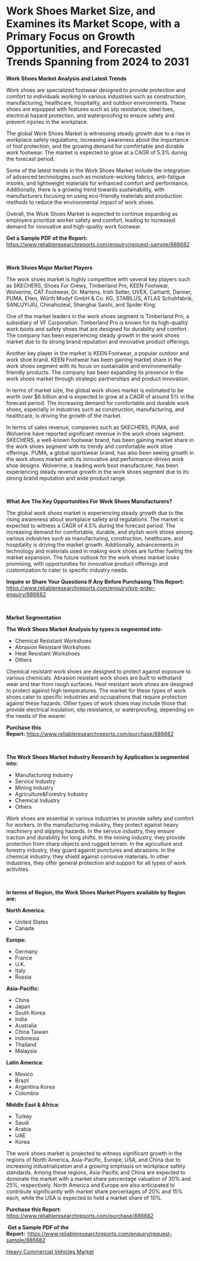 <p><h1>Work Shoes Market Size, and Examines its Market Scope, with a Primary Focus on Growth Opportunities, and Forecasted Trends Spanning from 2024 to 2031</h1></p><p><strong>Work Shoes Market Analysis and Latest Trends</strong></p>
<p><p>Work shoes are specialized footwear designed to provide protection and comfort to individuals working in various industries such as construction, manufacturing, healthcare, hospitality, and outdoor environments. These shoes are equipped with features such as slip resistance, steel toes, electrical hazard protection, and waterproofing to ensure safety and prevent injuries in the workplace.</p><p>The global Work Shoes Market is witnessing steady growth due to a rise in workplace safety regulations, increasing awareness about the importance of foot protection, and the growing demand for comfortable and durable work footwear. The market is expected to grow at a CAGR of 5.3% during the forecast period.</p><p>Some of the latest trends in the Work Shoes Market include the integration of advanced technologies such as moisture-wicking fabrics, anti-fatigue insoles, and lightweight materials for enhanced comfort and performance. Additionally, there is a growing trend towards sustainability, with manufacturers focusing on using eco-friendly materials and production methods to reduce the environmental impact of work shoes.</p><p>Overall, the Work Shoes Market is expected to continue expanding as employers prioritize worker safety and comfort, leading to increased demand for innovative and high-quality work footwear.</p></p>
<p><strong>Get a Sample PDF of the Report:&nbsp;</strong> <a href="https://www.reliableresearchreports.com/enquiry/request-sample/886682">https://www.reliableresearchreports.com/enquiry/request-sample/886682</a></p>
<p>&nbsp;</p>
<p><strong>Work Shoes Major Market Players</strong></p>
<p><p>The work shoes market is highly competitive with several key players such as SKECHERS, Shoes For Crews, Timberland Pro, KEEN Footwear, Wolverine, CAT Footwear, Dr. Martens, Irish Setter, UVEX, Carhartt, Danner, PUMA, Elten, Würth Modyf GmbH & Co. KG, STABILUS, ATLAS Schuhfabrik, SANLUYIJIU, Chinahozeal, Shanghai Saishi, and Spider King.</p><p>One of the market leaders in the work shoes segment is Timberland Pro, a subsidiary of VF Corporation. Timberland Pro is known for its high-quality work boots and safety shoes that are designed for durability and comfort. The company has been experiencing steady growth in the work shoes market due to its strong brand reputation and innovative product offerings.</p><p>Another key player in the market is KEEN Footwear, a popular outdoor and work shoe brand. KEEN Footwear has been gaining market share in the work shoes segment with its focus on sustainable and environmentally-friendly products. The company has been expanding its presence in the work shoes market through strategic partnerships and product innovation.</p><p>In terms of market size, the global work shoes market is estimated to be worth over $6 billion and is expected to grow at a CAGR of around 5% in the forecast period. The increasing demand for comfortable and durable work shoes, especially in industries such as construction, manufacturing, and healthcare, is driving the growth of the market.</p><p>In terms of sales revenue, companies such as SKECHERS, PUMA, and Wolverine have reported significant revenue in the work shoes segment. SKECHERS, a well-known footwear brand, has been gaining market share in the work shoes segment with its trendy and comfortable work shoe offerings. PUMA, a global sportswear brand, has also been seeing growth in the work shoes market with its innovative and performance-driven work shoe designs. Wolverine, a leading work boot manufacturer, has been experiencing steady revenue growth in the work shoes segment due to its strong brand reputation and wide product range.</p></p>
<p>&nbsp;</p>
<p><strong>What Are The Key Opportunities For Work Shoes Manufacturers?</strong></p>
<p><p>The global work shoes market is experiencing steady growth due to the rising awareness about workplace safety and regulations. The market is expected to witness a CAGR of 4.5% during the forecast period. The increasing demand for comfortable, durable, and stylish work shoes among various industries such as manufacturing, construction, healthcare, and hospitality is driving the market growth. Additionally, advancements in technology and materials used in making work shoes are further fueling the market expansion. The future outlook for the work shoes market looks promising, with opportunities for innovative product offerings and customization to cater to specific industry needs.</p></p>
<p><strong>Inquire or Share Your Questions If Any Before Purchasing This Report:</strong> <a href="https://www.reliableresearchreports.com/enquiry/pre-order-enquiry/886682">https://www.reliableresearchreports.com/enquiry/pre-order-enquiry/886682</a></p>
<p>&nbsp;</p>
<p><strong>Market Segmentation</strong></p>
<p><strong>The Work Shoes Market Analysis by types is segmented into:</strong></p>
<p><ul><li>Chemical Resistant Workshoes</li><li>Abrasion Resistant Workshoes</li><li>Heat Resistant Workshoes</li><li>Others</li></ul></p>
<p><p>Chemical resistant work shoes are designed to protect against exposure to various chemicals. Abrasion resistant work shoes are built to withstand wear and tear from rough surfaces. Heat resistant work shoes are designed to protect against high temperatures. The market for these types of work shoes cater to specific industries and occupations that require protection against these hazards. Other types of work shoes may include those that provide electrical insulation, slip resistance, or waterproofing, depending on the needs of the wearer.</p></p>
<p><strong>Purchase this Report:&nbsp;</strong><a href="https://www.reliableresearchreports.com/purchase/886682">https://www.reliableresearchreports.com/purchase/886682</a></p>
<p>&nbsp;</p>
<p><strong>The Work Shoes Market Industry Research by Application is segmented into:</strong></p>
<p><ul><li>Manufacturing Industry</li><li>Service Industry</li><li>Mining Industry</li><li>Agriculture&Forestry Industry</li><li>Chemical Industry</li><li>Others</li></ul></p>
<p><p>Work shoes are essential in various industries to provide safety and comfort for workers. In the manufacturing industry, they protect against heavy machinery and slipping hazards. In the service industry, they ensure traction and durability for long shifts. In the mining industry, they provide protection from sharp objects and rugged terrain. In the agriculture and forestry industry, they guard against punctures and abrasions. In the chemical industry, they shield against corrosive materials. In other industries, they offer general protection and support for all types of work activities.</p></p>
<p>&nbsp;</p>
<p><strong>In terms of Region, the Work Shoes Market Players available by Region are:</strong></p>
<p>
    <p> <strong> North America: </strong>
        <ul>
            <li>United States</li>
            <li>Canada</li>
        </ul>
        </p> 
    <p> <strong> Europe: </strong>
        <ul>
            <li>Germany</li>
            <li>France</li>
            <li>U.K.</li>
            <li>Italy</li>
            <li>Russia</li>
        </ul>
        </p> 
    <p> <strong> Asia-Pacific: </strong>
        <ul>
            <li>China</li>
            <li>Japan</li>
            <li>South Korea</li>
            <li>India</li>
            <li>Australia</li>
            <li>China Taiwan</li>
            <li>Indonesia</li>
            <li>Thailand</li>
            <li>Malaysia</li>
        </ul>
        </p> 
    <p> <strong> Latin America: </strong>
        <ul>
            <li>Mexico</li>
            <li>Brazil</li>
            <li>Argentina Korea</li>
            <li>Colombia</li>
        </ul>
        </p> 
    <p> <strong> Middle East & Africa: </strong>
        <ul>
            <li>Turkey</li>
            <li>Saudi</li>
            <li>Arabia</li>
            <li>UAE</li>
            <li>Korea</li>
        </ul>
    </p>
    </p>
<p><p>The work shoes market is projected to witness significant growth in the regions of North America, Asia-Pacific, Europe, USA, and China due to increasing industrialization and a growing emphasis on workplace safety standards. Among these regions, Asia-Pacific and China are expected to dominate the market with a market share percentage valuation of 30% and 25%, respectively. North America and Europe are also anticipated to contribute significantly with market share percentages of 20% and 15% each, while the USA is expected to hold a market share of 10%.</p></p>
<p><strong>Purchase this Report: </strong><a href="https://www.reliableresearchreports.com/purchase/886682">https://www.reliableresearchreports.com/purchase/886682</a></p>
<p>&nbsp;<strong>Get a Sample PDF of the Report:&nbsp;&nbsp;</strong><a href="https://www.reliableresearchreports.com/enquiry/request-sample/886682">https://www.reliableresearchreports.com/enquiry/request-sample/886682</a></p>
<p><strong></strong></p>
<p><p><a href="https://bubble-tree-ea4.notion.site/Heavy-Commercial-Vehicles-Market-Size-Growth-Outlook-from-2024-to-2031-projecting-at-Market-s-Tren-c9b26e28e1c74371a165002b452062f0">Heavy Commercial Vehicles Market</a></p></p>